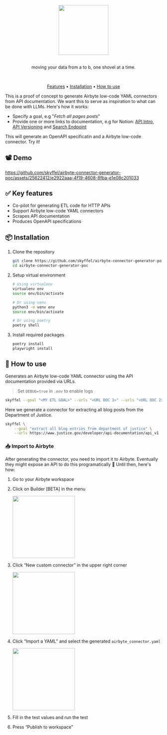 <div align="center">
	<img width="160px" src="https://framerusercontent.com/images/cAARifhJDsiixC5dDUpMal42BM.svg" />
	<br>
	<br>
	<p>moving your data from a to b, one shovel at a time.
	</p>
	<br>
    <p align="center">
        <a href="#-key-features">Features</a> •
        <a href="#-installation">Installation</a> •
        <a href="#-how-to-use">How to use</a>
    </p>
</div>

This is a proof of concept to generate Airbyte low-code YAML connectors from API documentation. We want this to serve as inspiration to what can be done with LLMs. Here's how it works:

- Specify a goal, e.g "_Fetch all pages posts_"
- Provide one or more links to documentation, e.g for Notion: [API Intro](https://developers.notion.com/reference/intro), [API Versioning](https://developers.notion.com/reference/versioning) and [Search Endpoint](https://developers.notion.com/reference/post-search)

This will generate an OpenAPI specificatin and a Airbyte low-code connector. Try it!

## 📽️ Demo

https://github.com/skyffel/airbyte-connector-generator-poc/assets/25622412/e2922aaa-4f19-4608-8fba-e1e08c201033


## ✅ Key features

- Co-pilot for generating ETL code for HTTP APIs
- Support Airbyte low-code YAML connectors
- Scrapes API documentation
- Produces OpenAPI specifications

## 📦 Installation

1. Clone the repository

   ```bash
   git clone https://github.com/skyffel/airbyte-connector-generator-poc
   cd airbyte-connector-generator-poc
   ```

2. Setup virtual environment

   ```bash
   # Using virtualenv
   virtualenv env
   source env/bin/activate

   # Or using venv
   python3 -m venv env
   source env/bin/activate

   # Or using poetry
   poetry shell
   ```

3. Install required packages

   ```bash
   poetry install
   playwright install
   ```

## 🚀 How to use

Generates an Airbyte low-code YAML connector using the API documentation provided via URLs.

> Set `DEBUG=true` in `.env` to enable logs

```bash
skyffel --goal "<MY ETL GOAL>" --urls "<URL DOC 1>" --urls "<URL DOC 2>"
```

Here we generate a connector for extracting all blog posts from the Department of Justice.

```bash
skyffel \
    --goal "extract all blog entries from department of justice" \
    --urls https://www.justice.gov/developer/api-documentation/api_v1
```

### 📥 Import to Airbyte

After generating the connector, you need to import it to Airbyte. Eventually they might expose an API to do this programatically 🤞 Until then, here's how:

1. Go to your Airbyte workspace
2. Click on Builder [BETA] in the menu

   <img width="200px" src="https://github.com/skyffel/airbyte-connector-generator-poc/assets/25622412/4b7ce182-03b4-48d7-a99a-bead287ff297" />

3. Click “New custom connector” in the upper right corner

   <img width="200px" src="https://github.com/skyffel/airbyte-connector-generator-poc/assets/25622412/f89d0660-1dc1-4f37-b46c-c22a94e7cee0" />

4. Click “Import a YAML” and select the generated `airbyte_connector.yaml`

   <img width="200px" src="https://github.com/skyffel/airbyte-connector-generator-poc/assets/25622412/dc210240-b23d-47b0-a024-26e70834b28a" />

5. Fill in the test values and run the test
6. Press “Publish to workspace”
